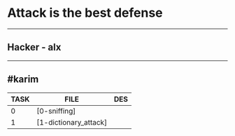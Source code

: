 # Attack is the best defense
---
## Hacker - alx
---
#karim
---
| TASK | FILE                                         | DES |
| ---- | -------------------------------------------- | --- |
| 0    | [0-sniffing]                 |             |
| 1    | [1-dictionary_attack]        |             |
